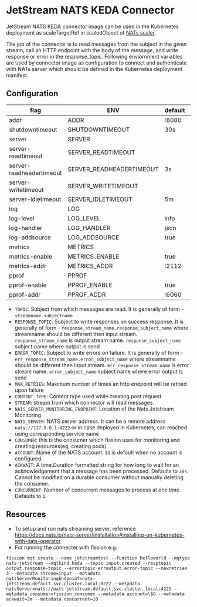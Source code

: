 # JetStream NATS KEDA Connector

JetStream NATS KEDA connector image can be used in the Kubernetes deployment as scaleTargetRef in scaledObject of [NATs scaler](https://keda.sh/docs/2.8/scalers/nats-jetstream/).

The job of the connector is to read messages from the subject in the given stream, call an HTTP endpoint with the body of the message, and write response or error in the response_topic. Following enviornment variables are used by connector image as configuration to connect and authenticate with NATs server which should be defined in the Kubernetes deployment manifest.


## Configuration

[cmd-output]: # (PRINT HELP)

flag                     | ENV                      | default | required
------------------------ | ------------------------ | ------- | --------
addr                     | ADDR                     | :8080   |
shutdowntimeout          | SHUTDOWNTIMEOUT          | 30s     |
server                   | SERVER                   |         |
server-readtimeout       | SERVER_READTIMEOUT       |         |
server-readheadertimeout | SERVER_READHEADERTIMEOUT | 3s      |
server-writetimeout      | SERVER_WRITETIMEOUT      |         |
server-idletimeout       | SERVER_IDLETIMEOUT       | 5m      |
log                      | LOG                      |         |
log-level                | LOG_LEVEL                | info    |
log-handler              | LOG_HANDLER              | json    |
log-addsource            | LOG_ADDSOURCE            | true    |
metrics                  | METRICS                  |         |
metrics-enable           | METRICS_ENABLE           | true    |
metrics-addr             | METRICS_ADDR             | :2112   |
pprof                    | PPROF                    |         |
pprof-enable             | PPROF_ENABLE             | true    |
pprof-addr               | PPROF_ADDR               | :6060   |

[cmd-output]: # (END)


- `TOPIC`: Subject from which messages are read. It is generally of form - `streamname.subjectname`
- `RESPONSE_TOPIC`: Subject to write responses on success response.  It is generally of form - `response_stream_name.response_subject_name` where streamname should be different then input stream. `response_stream_name` is output stream name. `response_subject_name` subject name where output is send
- `ERROR_TOPIC`: Subject to write errors on failure.  It is generally of form - `err_response_stream_name.error_subject_name` where streamname should be different then input stream. `err_response_stream_name` is error stream name. `error_subject_name` subject name where error output is send
- `MAX_RETRIES`: Maximum number of times an http endpoint will be retried upon failure
- `CONTENT_TYPE`: Content type used while creating post request
- `STREAM`: stream from which connector will read messages.
- `NATS_SERVER_MONITORING_ENDPOINT`: Location of the Nats Jetstream Monitoring
- `NATS_SERVER`: NATS server address. It can be a remote address `nats://127.0.0.1:4222` or in case deployed in Kubernetes, can reached using corresponding service name
- `CONSUMER`: this is the consumer which fission uses for monitoring and creating resources(eg, creating pods)
- `ACCOUNT`: Name of the NATS account. `$G` is default when no account is configured.
- `ACKWAIT`: A time.Duration formatted string for how long to wait for an acknowledgement that a message has been processed. Defaults to `30s`. Cannot be modified on a durable consumer without manually deleting the consumer.
- `CONCURRENT`: Number of concurrent messages to process at one time. Defaults to `1`.

## Resources

- To setup and run nats streaming server, reference <https://docs.nats.io/nats-server/installation#installing-on-kubernetes-with-nats-operator>
- For running the connecter with fission e.g.

```fission mqt create --name jetstreamtest --function helloworld --mqtype nats-jetstream --mqtkind keda --topic input.created --resptopic output.response-topic --errortopic erroutput.error-topic --maxretries 3 --metadata stream=input --metadata natsServerMonitoringEndpoint=nats-jetstream.default.svc.cluster.local:8222 --metadata natsServer=nats://nats-jetstream.default.svc.cluster.local:4222 --metadata consumer=fission_consumer --metadata account=\$G --metadata ackwait=2m --metadata concurrent=10```
